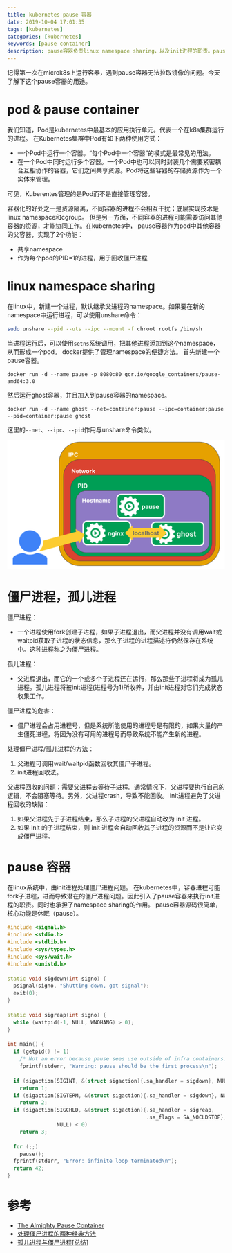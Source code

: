 ```yaml
---
title: kubernetes pause 容器
date: 2019-10-04 17:01:35
tags: [kubernetes]
categories: [kubernetes]
keywords: [pause container]
description: pause容器负责linux namespace sharing，以及init进程的职责。pause容器使得一个pod内的多个容器共享namespace，并且处理僵尸进程的问题。
---
```


记得第一次在microk8s上运行容器，遇到pause容器无法拉取镜像的问题。今天了解下这个pause容器的用途。
<!-- more -->
# pod & pause container

我们知道，Pod是kubernetes中最基本的应用执行单元。代表一个在k8s集群运行的进程。
在Kubernetes集群中Pod有如下两种使用方式：
- 一个Pod中运行一个容器。“每个Pod中一个容器”的模式是最常见的用法。
- 在一个Pod中同时运行多个容器。一个Pod中也可以同时封装几个需要紧密耦合互相协作的容器，它们之间共享资源。Pod将这些容器的存储资源作为一个实体来管理。

可见，Kuberentes管理的是Pod而不是直接管理容器。

容器化的好处之一是资源隔离，不同容器的进程不会相互干扰；底层实现技术是linux namespace和cgroup。
但是另一方面，不同容器的进程可能需要访问其他容器的资源，才能协同工作。在kubernetes中，
pause容器作为pod中其他容器的父容器，实现了2个功能：
- 共享namespace
- 作为每个pod的PID=1的进程，用于回收僵尸进程


# linux namespace sharing

在linux中，新建一个进程，默认继承父进程的namespace。如果要在新的namespace中运行进程，可以使用unshare命令：
```bash
sudo unshare --pid --uts --ipc --mount -f chroot rootfs /bin/sh
```
当进程运行后，可以使用`setns`系统调用，把其他进程添加到这个namespace，从而形成一个pod。
docker提供了管理namespace的便捷方法。
首先新建一个pause容器。
```
docker run -d --name pause -p 8080:80 gcr.io/google_containers/pause-amd64:3.0
```
然后运行ghost容器，并且加入到pause容器的namespace。
```
docker run -d --name ghost --net=container:pause --ipc=container:pause --pid=container:pause ghost
```
这里的`--net`、`--ipc`、`--pid`作用与unshare命令类似。



![pause_container.png](pause_container.png)



# 僵尸进程，孤儿进程

僵尸进程：
- 一个进程使用fork创建子进程，如果子进程退出，而父进程并没有调用wait或waitpid获取子进程的状态信息，那么子进程的进程描述符仍然保存在系统中。这种进程称之为僵尸进程。

孤儿进程：
- 父进程退出，而它的一个或多个子进程还在运行，那么那些子进程将成为孤儿进程。孤儿进程将被init进程(进程号为1)所收养，并由init进程对它们完成状态收集工作。

僵尸进程的危害：
- 僵尸进程会占用进程号，但是系统所能使用的进程号是有限的，如果大量的产生僵死进程，将因为没有可用的进程号而导致系统不能产生新的进程。

处理僵尸进程/孤儿进程的方法：
1. 父进程可调用wait/waitpid函数回收其僵尸子进程。
2. init进程回收法。

父进程回收的问题：需要父进程去等待子进程。通常情况下，父进程要执行自己的逻辑，不会阻塞等待。另外，父进程crash，导致不能回收。
init进程避免了父进程回收的缺陷：
1. 如果父进程先于子进程结束，那么子进程的父进程自动改为 init 进程。
2. 如果 init 的子进程结束，则 init 进程会自动回收其子进程的资源而不是让它变成僵尸进程。

# pause 容器

在linux系统中，由init进程处理僵尸进程问题。
在kubernetes中，容器进程可能fork子进程，进而导致潜在的僵尸进程问题。因此引入了pause容器来执行init进程的职责。同时也承担了namespace sharing的作用。
pause容器源码很简单，核心功能是休眠（pause）。
```cpp
#include <signal.h>
#include <stdio.h>
#include <stdlib.h>
#include <sys/types.h>
#include <sys/wait.h>
#include <unistd.h>

static void sigdown(int signo) {
  psignal(signo, "Shutting down, got signal");
  exit(0);
}

static void sigreap(int signo) {
  while (waitpid(-1, NULL, WNOHANG) > 0);
}

int main() {
  if (getpid() != 1)
    /* Not an error because pause sees use outside of infra containers. */
    fprintf(stderr, "Warning: pause should be the first process\n");

  if (sigaction(SIGINT, &(struct sigaction){.sa_handler = sigdown}, NULL) < 0)
    return 1;
  if (sigaction(SIGTERM, &(struct sigaction){.sa_handler = sigdown}, NULL) < 0)
    return 2;
  if (sigaction(SIGCHLD, &(struct sigaction){.sa_handler = sigreap,
                                             .sa_flags = SA_NOCLDSTOP},
                NULL) < 0)
    return 3;

  for (;;)
    pause();
  fprintf(stderr, "Error: infinite loop terminated\n");
  return 42;
}
```

# 参考

- [The Almighty Pause Container](https://www.ianlewis.org/en/almighty-pause-container)
- [处理僵尸进程的两种经典方法](https://www.cnblogs.com/scut-fm/archive/2013/10/29/3393686.html)
- [孤儿进程与僵尸进程[总结]](https://www.cnblogs.com/Anker/p/3271773.html)